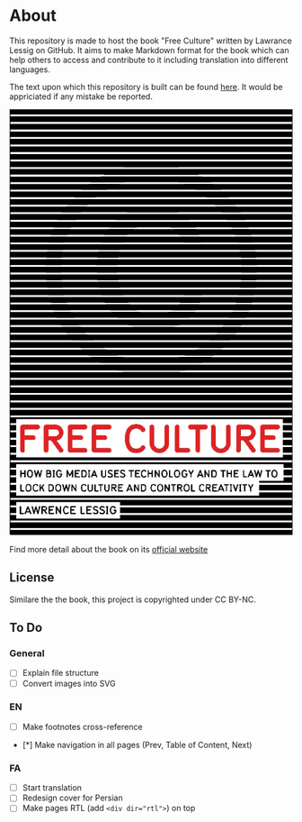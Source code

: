 # About

This repository is made to host the book "Free Culture" written by Lawrance Lessig on GitHub. It aims to make Markdown format for the book which can help others to access and contribute to it including translation into different languages.

The text upon which this repository is built can be found [here](https://www.sslug.dk/~chlor/lessig/freeculture/). It would be appriciated if any mistake be reported.

![](./assets/cover.png)

Find more detail about the book on its [official website](http://free-culture.cc/)

## License

Similare the the book, this project is copyrighted under CC BY-NC.

## To Do

### General

- [ ] Explain file structure
- [ ] Convert images into SVG

### EN

- [ ] Make footnotes cross-reference
- [*] Make navigation in all pages (Prev, Table of Content, Next)

### FA

- [ ] Start translation
- [ ] Redesign cover for Persian
- [ ] Make pages RTL (add `<div dir="rtl">`) on top
